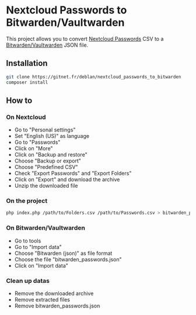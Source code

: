 # Nextcloud Passwords to Bitwarden/Vaultwarden

This project allows you to convert [Nextcloud Passwords](https://apps.nextcloud.com/apps/passwords) CSV to a [Bitwarden/Vaultwarden](https://github.com/dani-garcia/vaultwarden) JSON file.

## Installation

```sh
git clone https://gitnet.fr/deblan/nextcloud_passwords_to_bitwarden
composer install
```

## How to

### On Nextcloud

* Go to "Personal settings"
* Set "English (US)" as language
* Go to "Passwords"
* Click on "More"
* Click on "Backup and restore"
* Choose "Backup or export"
* Choose "Predefined CSV"
* Check "Export Passwords" and "Export Folders"
* Click on "Export" and download the archive
* Unzip the downloaded file

### On the project

```sh
php index.php /path/to/Folders.csv /path/to/Passwords.csv > bitwarden_passwords.json
```

### On Bitwarden/Vaultwarden

* Go to tools
* Go to "Import data"
* Choose "Bitwarden (json)" as file format
* Choose the file "bitwarden_passwords.json"
* Click on "Import data"

### Clean up datas

* Remove the downloaded archive
* Remove extracted files
* Remove bitwarden_passwords.json
